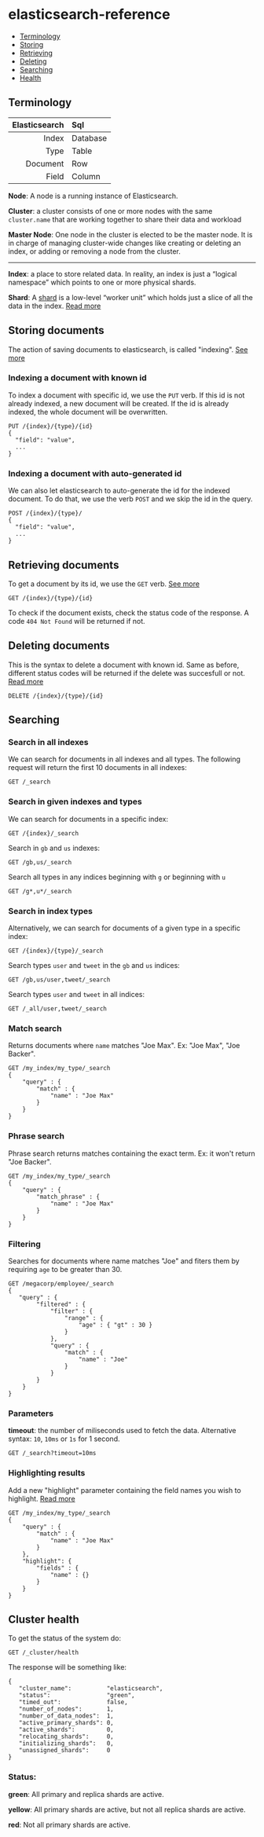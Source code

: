 elasticsearch-reference
=======================

* [Terminology](#terminology)
* [Storing](#storing-documents)
* [Retrieving](#retrieving-documents)
* [Deleting](#deleting-documents)
* [Searching](#searching)
* [Health](#cluster-health)

## Terminology

Elasticsearch  | Sql
-------------: | :-------------
Index  | Database
Type  | Table
Document | Row
Field | Column

**Node**: A node is a running instance of Elasticsearch.

**Cluster**: a cluster consists of one or more nodes with the same `cluster.name` that are working together to share their data and workload

**Master Node**: One node in the cluster is elected to be the master node. It is in charge of managing cluster-wide changes like creating or deleting an index, or adding or removing a node from the cluster.

---

**Index**: a place to store related data. In reality, an index is just a “logical namespace” which points to one or more physical shards.

**Shard**: A [shard](http://www.elasticsearch.org/guide/en/elasticsearch/guide/current/inside-a-shard.html) is a low-level “worker unit” which holds just a slice of all the data in the index. [Read more](http://www.elasticsearch.org/guide/en/elasticsearch/guide/current/_add_an_index.html)



## Storing documents

The action of saving documents to elasticsearch, is called "indexing".  [See more](http://www.elasticsearch.org/guide/en/elasticsearch/guide/current/index-doc.html)

### Indexing a document with known id

To index a document with specific id, we use the `PUT` verb. If this id is not already indexed, a new document will be created. If the id is already indexed, the whole document will be overwritten.

```
PUT /{index}/{type}/{id}
{
  "field": "value",
  ...
}
```

### Indexing a document with auto-generated id

We can also let elasticsearch to auto-generate the id for the indexed document. To do that, we use the verb `POST` and we skip the id in the query.

```
POST /{index}/{type}/
{
  "field": "value",
  ...
}
```

## Retrieving documents

To get a document by its id, we use the `GET` verb. [See more](http://www.elasticsearch.org/guide/en/elasticsearch/guide/current/get-doc.html)

```
GET /{index}/{type}/{id}
```

To check if the document exists, check the status code of the response. A code `404 Not Found` will be returned if not.

## Deleting documents

This is the syntax to delete a document with known id. Same as before, different status codes will be returned if the delete was succesfull or not. [Read more](http://www.elasticsearch.org/guide/en/elasticsearch/guide/current/delete-doc.html)

```
DELETE /{index}/{type}/{id}
```

## Searching

### Search in all indexes

We can search for documents in all indexes and all types. The following request will return the first 10 documents in all indexes:

```
GET /_search
```

### Search in given indexes and types

We can search for documents in a specific index:

```
GET /{index}/_search
```

Search in `gb` and `us` indexes:

```
GET /gb,us/_search
```

Search all types in any indices beginning with `g` or beginning with `u`

```
GET /g*,u*/_search
```


### Search in index types

Alternatively, we can search for documents of a given type in a specific index:

```
GET /{index}/{type}/_search
```

Search types `user` and `tweet` in the `gb` and `us` indices:

```
GET /gb,us/user,tweet/_search
```

Search types `user` and `tweet` in all indices:

```
GET /_all/user,tweet/_search
```


### Match search

Returns documents where `name` matches "Joe Max". Ex: "Joe Max", "Joe Backer".

```
GET /my_index/my_type/_search
{
    "query" : {
        "match" : {
            "name" : "Joe Max"
        }
    }
}
```

### Phrase search

Phrase search returns matches containing the exact term. Ex: it won't return "Joe Backer".

```
GET /my_index/my_type/_search
{
    "query" : {
        "match_phrase" : {
            "name" : "Joe Max"
        }
    }
}
```

### Filtering

Searches for documents where name matches "Joe" and fiters them by requiring `age` to be greater than 30.

```
GET /megacorp/employee/_search
{
   "query" : {
        "filtered" : {
            "filter" : {
                "range" : {
                    "age" : { "gt" : 30 } 
                }
            },
            "query" : {
                "match" : {
                    "name" : "Joe" 
                }
            }
        }
    }
}
```

### Parameters

**timeout**: the number of miliseconds used to fetch the data. Alternative syntax: `10`, `10ms` or `1s` for 1 second.

```
GET /_search?timeout=10ms
```



### Highlighting results

Add a new "highlight" parameter containing the field names you wish to highlight. [Read more](http://www.elasticsearch.org/guide/en/elasticsearch/reference/1.4/search-request-highlighting.html)

```
GET /my_index/my_type/_search
{
    "query" : {
        "match" : {
            "name" : "Joe Max"
        }
    },
    "highlight": {
        "fields" : {
            "name" : {}
        }
    }
}
```

## Cluster health

To get the status of the system do:

```
GET /_cluster/health
```

The response will be something like: 

```
{
   "cluster_name":          "elasticsearch",
   "status":                "green", 
   "timed_out":             false,
   "number_of_nodes":       1,
   "number_of_data_nodes":  1,
   "active_primary_shards": 0,
   "active_shards":         0,
   "relocating_shards":     0,
   "initializing_shards":   0,
   "unassigned_shards":     0
}
```

### Status:

**green**: All primary and replica shards are active.

**yellow**: All primary shards are active, but not all replica shards are active.

**red**: Not all primary shards are active.
